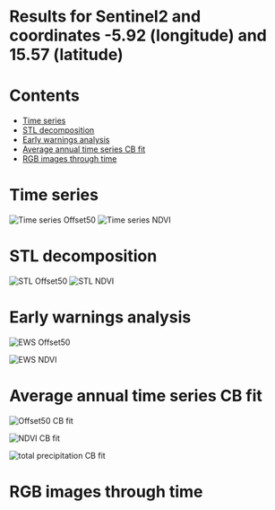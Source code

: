 
Results for Sentinel2 and coordinates -5.92 (longitude) and 15.57 (latitude)
============================================================================

Contents
========

* [Time series](#time-series)
* [STL decomposition](#stl-decomposition)
* [Early warnings analysis](#early-warnings-analysis)
* [Average annual time series CB fit](#average-annual-time-series-cb-fit)
* [RGB images through time](#rgb-images-through-time)

# Time series

![Time series Offset50](/Users/a.smith/Library/CloudStorage/OneDrive-TheAlanTuringInstitute/Documents/code/urbangrammarai/gee_pipeline/pyveg/tests/../testdata/network_json_data/analysis/time-series/S2-time-series_smooth.png)
![Time series NDVI](/Users/a.smith/Library/CloudStorage/OneDrive-TheAlanTuringInstitute/Documents/code/urbangrammarai/gee_pipeline/pyveg/tests/../testdata/network_json_data/analysis/time-series/S2-ndvi-time-series.png)

# STL decomposition

![STL Offset50](/Users/a.smith/Library/CloudStorage/OneDrive-TheAlanTuringInstitute/Documents/code/urbangrammarai/gee_pipeline/pyveg/tests/../testdata/network_json_data/analysis/detrended/STL/S2_offset50_mean_STL_decomposition.png)
![STL NDVI](/Users/a.smith/Library/CloudStorage/OneDrive-TheAlanTuringInstitute/Documents/code/urbangrammarai/gee_pipeline/pyveg/tests/../testdata/network_json_data/analysis/detrended/STL/S2_ndvi_mean_STL_decomposition.png)

# Early warnings analysis

![EWS Offset50](/Users/a.smith/Library/CloudStorage/OneDrive-TheAlanTuringInstitute/Documents/code/urbangrammarai/gee_pipeline/pyveg/tests/../testdata/network_json_data/analysis/resiliance/deseasonalised/ewstools/S2-offset50-mean-ews.png)

![EWS NDVI](/Users/a.smith/Library/CloudStorage/OneDrive-TheAlanTuringInstitute/Documents/code/urbangrammarai/gee_pipeline/pyveg/tests/../testdata/network_json_data/analysis/resiliance/deseasonalised/ewstools/S2-ndvi-mean-ews.png)

# Average annual time series CB fit

![Offset50 CB fit](/Users/a.smith/Library/CloudStorage/OneDrive-TheAlanTuringInstitute/Documents/code/urbangrammarai/gee_pipeline/pyveg/tests/../testdata/network_json_data/analysis/fit_ts_CB_S2_offset50_mean.png)

![NDVI CB fit](/Users/a.smith/Library/CloudStorage/OneDrive-TheAlanTuringInstitute/Documents/code/urbangrammarai/gee_pipeline/pyveg/tests/../testdata/network_json_data/analysis/fit_ts_CB_S2_ndvi_mean.png)

![total precipitation CB fit](/Users/a.smith/Library/CloudStorage/OneDrive-TheAlanTuringInstitute/Documents/code/urbangrammarai/gee_pipeline/pyveg/tests/../testdata/network_json_data/analysis/fit_ts_CB_total_precipitation.png)

# RGB images through time
